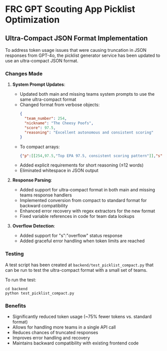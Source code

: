 # FRC GPT Scouting App Picklist Optimization

## Ultra-Compact JSON Format Implementation

To address token usage issues that were causing truncation in JSON responses from GPT-4o, the picklist generator service has been updated to use an ultra-compact JSON format.

### Changes Made

1. **System Prompt Updates**:
   - Updated both main and missing teams system prompts to use the same ultra-compact format
   - Changed format from verbose objects:
     ```json
     {
       "team_number": 254,
       "nickname": "The Cheesy Poofs",
       "score": 97.5,
       "reasoning": "Excellent autonomous and consistent scoring"
     }
     ```
   - To compact arrays:
     ```json
     {"p":[[254,97.5,"Top EPA 97.5, consistent scoring pattern"]],"s":"ok"}
     ```
   - Added explicit requirements for short reasoning (≤12 words)
   - Eliminated whitespace in JSON output

2. **Response Parsing**:
   - Added support for ultra-compact format in both main and missing teams response handlers
   - Implemented conversion from compact to standard format for backward compatibility
   - Enhanced error recovery with regex extractors for the new format
   - Fixed variable references in code for team data lookups

3. **Overflow Detection**:
   - Added support for "s":"overflow" status response
   - Added graceful error handling when token limits are reached

### Testing

A test script has been created at `backend/test_picklist_compact.py` that can be run to test the ultra-compact format with a small set of teams.

To run the test:
```
cd backend
python test_picklist_compact.py
```

### Benefits

- Significantly reduced token usage (~75% fewer tokens vs. standard format)
- Allows for handling more teams in a single API call
- Reduces chances of truncated responses
- Improves error handling and recovery
- Maintains backward compatibility with existing frontend code